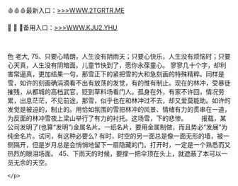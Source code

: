 <p>
	🩸🩸🩸最新入口：<a href="http://www.baidu.com/link?url=6MA2SWnO3Raqke39an_0PUxosM6ZrUGzi1BN9tNnlPW&wd">>>>WWW.2TGRTR.ME</a> 
	<p>
		🌻 🌻 🌻备用入口：<a href="http://www.baidu.com/link?url=6MA2SWnO3Raqke39an_0PUxosM6ZrUGzi1BN9tNnlPW&wd">>>>WWW.KJU2.YHU</a> 
	</p>
	<p>
		<br />
	</p>
	<p>
		色 老大,		75、只要心晴朗，人生没有阴雨天；只要心快乐，人生没有烦恼时；只要心天真，人生没有阴暗面。儿童节快到了，愿你永葆童心。
寥寥几十个字，却利害常逼真，更加结果一句，那雪正下的紧把雪的大和急刻画的特殊精粹。同样是雪，如许的刻画确涓滴看不出有放荡的发觉，有的惟有制止。现在的林冲，受暴徒摧残，从都城的高档武官，贬到草料场看门人。孤身在外，有家不许回，情况劳累，出息茫茫，不见前途，那雪，似乎也在和林冲过不去，却又爱莫能助。如许的发觉是被迫的，制止的。用恰如氛围的雪把林冲的风景、情绪有力的贯串在一道，为反面的林冲雪夜上梁山举行了有力的衬托。这场雪，下的悲惨。
　　报载，某公司发明了(也算“发明”)金属名片。一纸名片，要用金属制做，而且势必“发展”为纯金名片。试问，有这种必要么?
有时，时空的另一面总是像一面无形的墙，被一侧隔开，但是岁月总是会悄悄地留下一扇隐藏的门。打开时，一定是一个熟悉而又热烈的眼泪场面。
	45、下雨天的时候，要撑一把伞顶在头上，就遮蔽了本可以一览无余的天空。

	</p>
